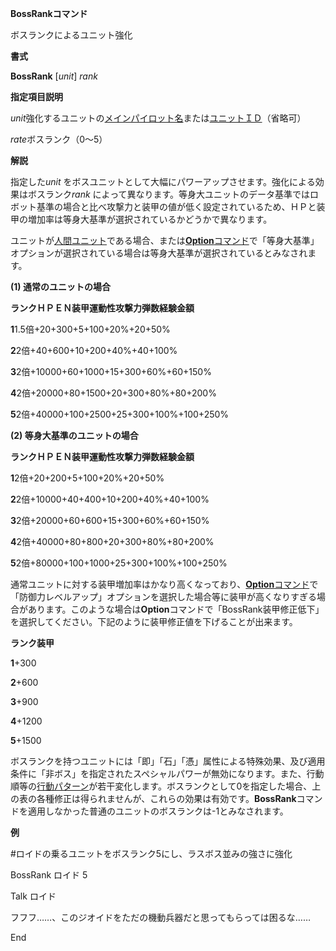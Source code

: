 **BossRankコマンド**

ボスランクによるユニット強化

**書式**

**BossRank** [*unit*] *rank*

**指定項目説明**

*unit*強化するユニットの[メインパイロット名](メインパイロット名.md)または[ユニットＩＤ](ユニットＩＤ.md)（省略可）

*rate*ボスランク（0～5）

**解説**

指定した*unit* をボスユニットとして大幅にパワーアップさせます。強化による効果はボスランク*rank* によって異なります。等身大ユニットのデータ基準ではロボット基準の場合と比べ攻撃力と装甲の値が低く設定されているため、ＨＰと装甲の増加率は等身大基準が選択されているかどうかで異なります。

ユニットが[人間ユニット](人間ユニット.md)である場合、または[**Option**コマンド](Optionコマンド.md)で「等身大基準」オプションが選択されている場合は等身大基準が選択されているとみなされます。

**(1) 通常のユニットの場合**

**ランクＨＰＥＮ装甲運動性攻撃力弾数経験金額**

**1**1.5倍+20+300+5+100+20%+20+50%

**2**2倍+40+600+10+200+40%+40+100%

**3**2倍+10000+60+1000+15+300+60%+60+150%

**4**2倍+20000+80+1500+20+300+80%+80+200%

**5**2倍+40000+100+2500+25+300+100%+100+250%

**(2) 等身大基準のユニットの場合**

**ランクＨＰＥＮ装甲運動性攻撃力弾数経験金額**

**1**2倍+20+200+5+100+20%+20+50%

**2**2倍+10000+40+400+10+200+40%+40+100%

**3**2倍+20000+60+600+15+300+60%+60+150%

**4**2倍+40000+80+800+20+300+80%+80+200%

**5**2倍+80000+100+1000+25+300+100%+100+250%

通常ユニットに対する装甲増加率はかなり高くなっており、[**Option**コマンド](Optionコマンド.md)で「防御力レベルアップ」オプションを選択した場合等に装甲が高くなりすぎる場合があります。このような場合は**Option**コマンドで「BossRank装甲修正低下」を選択してください。下記のように装甲修正値を下げることが出来ます。

**ランク装甲**

**1**+300

**2**+600

**3**+900

**4**+1200

**5**+1500

ボスランクを持つユニットには「即」「石」「憑」属性による特殊効果、及び適用条件に「非ボス」を指定されたスペシャルパワーが無効になります。また、行動順等の[行動パターン](行動パターン.md)が若干変化します。ボスランクとして0を指定した場合、上の表の各種修正は得られませんが、これらの効果は有効です。**BossRank**コマンドを適用しなかった普通のユニットのボスランクは-1とみなされます。

**例**

#ロイドの乗るユニットをボスランク5にし、ラスボス並みの強さに強化

BossRank ロイド 5

Talk ロイド

フフフ……、このジオイドをただの機動兵器だと思ってもらっては困るな……

End

